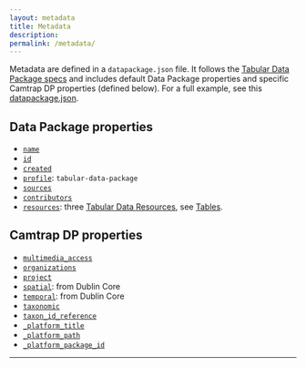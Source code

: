 ```yaml
---
layout: metadata
title: Metadata
description: 
permalink: /metadata/
---
```


Metadata are defined in a `datapackage.json` file. It follows the [Tabular Data Package specs](https://specs.frictionlessdata.io/tabular-data-package/#specification) and includes default Data Package properties and specific Camtrap DP properties (defined below). For a full example, see this [datapackage.json](https://github.com/tdwg/dwc-for-biologging/blob/master/derived/camtrap-dp/data/raw/datapackage.json).

## Data Package properties

- [`name`](https://specs.frictionlessdata.io/data-package/#name)
- [`id`](https://specs.frictionlessdata.io/data-package/#id)
- [`created`](https://specs.frictionlessdata.io/data-package/#created)
- [`profile`](https://specs.frictionlessdata.io/data-package/#profile): `tabular-data-package`
- [`sources`](https://specs.frictionlessdata.io/data-package/#sources)
- [`contributors`](https://specs.frictionlessdata.io/data-package/#contributors)
- [`resources`](https://specs.frictionlessdata.io/data-package/#required-properties): three [Tabular Data Resources](https://specs.frictionlessdata.io/tabular-data-resource/), see [Tables](../tables/).

## Camtrap DP properties

- [`multimedia_access`](#multimedia_access)
- [`organizations`](#organizations)
- [`project`](#project)
- [`spatial`](#spatial): from Dublin Core
- [`temporal`](#temporal): from Dublin Core
- [`taxonomic`](#taxonomic)
- [`taxon_id_reference`](#taxon_id_reference)
- [`_platform_title`](#_platform_title)
- [`_platform_path`](#_platform_path)
- [`_platform_package_id`](#_platform_package_id)

---
